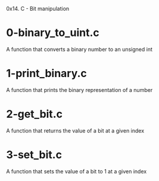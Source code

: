 0x14. C - Bit manipulation

# 0-binary_to_uint.c
A function that converts a binary number to an unsigned int

# 1-print_binary.c
A function that prints the binary representation of a number

# 2-get_bit.c
A function that returns the value of a bit at a given index

# 3-set_bit.c
A function that sets the value of a bit to 1 at a given index
